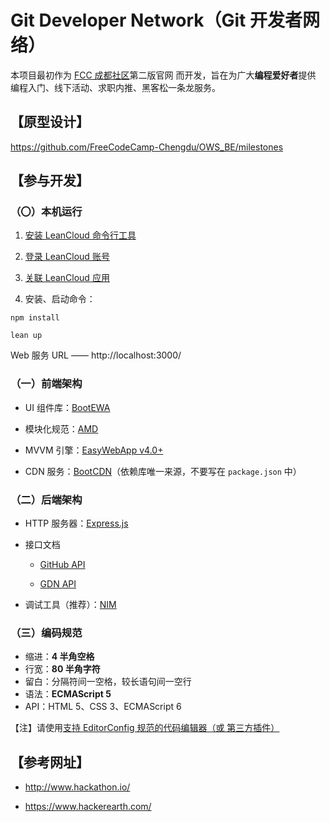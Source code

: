 # Git Developer Network（Git 开发者网络）

本项目最初作为 [FCC 成都社区](http://chengdu.freecodecamp.cn/)第二版官网 而开发，旨在为广大**编程爱好者**提供 编程入门、线下活动、求职内推、黑客松一条龙服务。



## 【原型设计】

https://github.com/FreeCodeCamp-Chengdu/OWS_BE/milestones



## 【参与开发】


### （〇）本机运行

 1. [安装 LeanCloud 命令行工具](https://leancloud.cn/docs/leanengine_cli.html#hash1443149115)

 2. [登录 LeanCloud 账号](https://leancloud.cn/docs/leanengine_cli.html#hash964666)

 3. [关联 LeanCloud 应用](https://leancloud.cn/docs/leanengine_cli.html#hash963776493)

 4. 安装、启动命令：
```
npm install

lean up
```

Web 服务 URL —— http://localhost:3000/


### （一）前端架构

 - UI 组件库：[BootEWA](https://boot-web.tk/)

 - 模块化规范：[AMD](https://github.com/amdjs/amdjs-api/blob/master/AMD.md)

 - MVVM 引擎：[EasyWebApp v4.0+](https://tech_query.oschina.io/easywebapp/)

 - CDN 服务：[BootCDN](http://www.bootcdn.cn/)（依赖库唯一来源，不要写在 `package.json` 中）


### （二）后端架构

 - HTTP 服务器：[Express.js](https://expressjs.com/zh-cn/)

 - 接口文档
   - [GitHub API](https://developer.github.com/v3/)

   - [GDN API](https://git-dev.tk/RESTful-API/)

 - 调试工具（推荐）：[NIM](https://chrome.google.com/webstore/detail/nodejs-v8-inspector-manag/gnhhdgbaldcilmgcpfddgdbkhjohddkj)


### （三）编码规范

 - 缩进：**4 半角空格**
 - 行宽：**80 半角字符**
 - 留白：分隔符间一空格，较长语句间一空行
 - 语法：**ECMAScript 5**
 - API：HTML 5、CSS 3、ECMAScript 6

【注】请使用[支持 EditorConfig 规范的代码编辑器（或 第三方插件）](http://editorconfig.org/#download)



## 【参考网址】

 - http://www.hackathon.io/

 - https://www.hackerearth.com/
